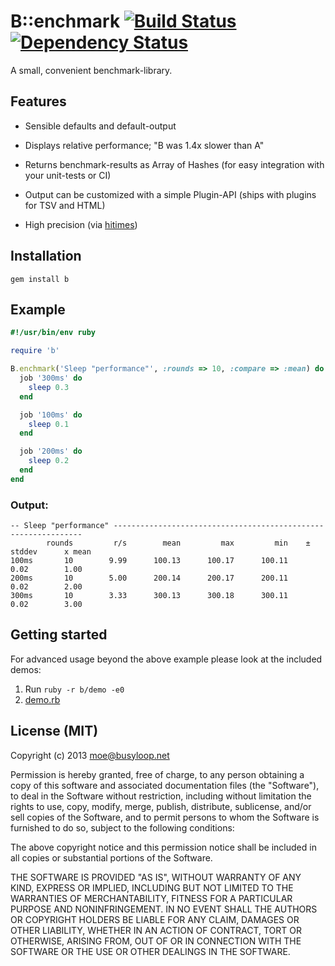 # B::enchmark [![Build Status](https://travis-ci.org/busyloop/b.png?branch=master)](https://travis-ci.org/busyloop/b) [![Dependency Status](https://gemnasium.com/busyloop/b.png)](https://gemnasium.com/busyloop/b)

A small, convenient benchmark-library.

## Features

* Sensible defaults and default-output

* Displays relative performance; "B was 1.4x slower than A"

* Returns benchmark-results as Array of Hashes (for easy integration with your unit-tests or CI)

* Output can be customized with a simple Plugin-API (ships with plugins for TSV and HTML)
 
* High precision (via [hitimes](https://github.com/copiousfreetime/hitimes))


## Installation

`gem install b`

## Example

```ruby
#!/usr/bin/env ruby

require 'b'

B.enchmark('Sleep "performance"', :rounds => 10, :compare => :mean) do
  job '300ms' do
    sleep 0.3
  end

  job '100ms' do
    sleep 0.1
  end

  job '200ms' do
    sleep 0.2
  end
end
```

### Output:

```
-- Sleep "performance" ---------------------------------------------------------------
        rounds         r/s        mean         max         min    ± stddev      x mean 
100ms       10        9.99      100.13      100.17      100.11        0.02        1.00 
200ms       10        5.00      200.14      200.17      200.11        0.02        2.00 
300ms       10        3.33      300.13      300.18      300.11        0.02        3.00 
```

## Getting started

For advanced usage beyond the above example please look at the included demos:

1. Run `ruby -r b/demo -e0`
2. [demo.rb](https://github.com/busyloop/b/blob/master/lib/b/demo.rb)

## License (MIT)

Copyright (c) 2013 moe@busyloop.net

Permission is hereby granted, free of charge, to any person obtaining
a copy of this software and associated documentation files (the
"Software"), to deal in the Software without restriction, including
without limitation the rights to use, copy, modify, merge, publish,
distribute, sublicense, and/or sell copies of the Software, and to
permit persons to whom the Software is furnished to do so, subject to
the following conditions:

The above copyright notice and this permission notice shall be
included in all copies or substantial portions of the Software.

THE SOFTWARE IS PROVIDED "AS IS", WITHOUT WARRANTY OF ANY KIND,
EXPRESS OR IMPLIED, INCLUDING BUT NOT LIMITED TO THE WARRANTIES OF
MERCHANTABILITY, FITNESS FOR A PARTICULAR PURPOSE AND
NONINFRINGEMENT. IN NO EVENT SHALL THE AUTHORS OR COPYRIGHT HOLDERS BE
LIABLE FOR ANY CLAIM, DAMAGES OR OTHER LIABILITY, WHETHER IN AN ACTION
OF CONTRACT, TORT OR OTHERWISE, ARISING FROM, OUT OF OR IN CONNECTION
WITH THE SOFTWARE OR THE USE OR OTHER DEALINGS IN THE SOFTWARE.
